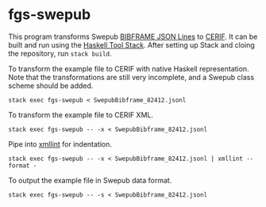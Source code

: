 # fgs-swepub

This program transforms Swepub
[BIBFRAME JSON Lines](https://www.kb.se/samverkan-och-utveckling/swepub/datamodell/swepub-bibframe.html) to
[CERIF](https://github.com/EuroCRIS/CERIF-DataModel). It can be built and run
using the [Haskell Tool Stack](https://docs.haskellstack.org/en/stable/README/).
After setting up Stack and cloing the repository, run `stack build`.

To transform the example file to CERIF with native Haskell representation.
Note that the transformations are still very incomplete, and a Swepub class
scheme should be added.

```
stack exec fgs-swepub < SwepubBibframe_82412.jsonl
```

To transform the example file to CERIF XML.

```
stack exec fgs-swepub -- -x < SwepubBibframe_82412.jsonl
```

Pipe into [xmllint](http://xmlsoft.org/) for indentation.

```
stack exec fgs-swepub -- -x < SwepubBibframe_82412.jsonl | xmllint --format -
```

To output the example file in Swepub data format.

```
stack exec fgs-swepub -- -s < SwepubBibframe_82412.jsonl
```
